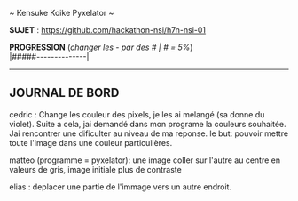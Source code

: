 ~ Kensuke Koike Pyxelator ~

**SUJET** : https://github.com/hackathon-nsi/h7n-nsi-01

**PROGRESSION** (*changer les - par des # | # = 5%*)<br />
|#####--------------|

<hr />
<!-- ne pas effacer les lignes ci-dessus et mettre à jour la progression régulièrement -->

## JOURNAL DE BORD
cedric : Change les couleur des pixels, je les ai melangé (sa donne du violet).
Suite a cela, jai demandé dans mon programe la couleurs souhaitée. Jai rencontrer une dificulter au niveau de ma reponse.
le but: pouvoir mettre toute l'image dans une couleur particulières.

matteo (programme = pyxelator): une image coller sur l'autre au centre en valeurs de gris, image initiale plus de contraste

elias : deplacer une partie de l'immage vers un autre endroit.

